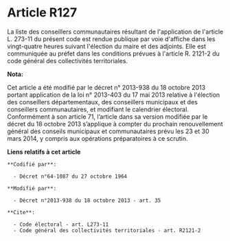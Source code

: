# Article R127

La liste des conseillers communautaires résultant de l'application de l'article L. 273-11 du présent code est rendue publique
par voie d'affiche dans les vingt-quatre heures suivant l'élection du maire et des adjoints. Elle est communiquée au préfet
dans les conditions prévues à l'article R. 2121-2 du code général des collectivités territoriales.

**Nota:**

Cet article a été modifié par le décret n° 2013-938 du 18 octobre 2013 portant application de la loi n° 2013-403 du 17 mai
2013 relative à l'élection des conseillers départementaux, des conseillers municipaux et des conseillers communautaires, et
modifiant le calendrier électoral. Conformément à son article 71, l’article dans sa version modifiée par le décret du 18
octobre 2013 s’applique à compter du prochain renouvellement général des conseils municipaux et communautaires prévu les 23
et 30 mars 2014, y compris aux opérations préparatoires à ce scrutin.

**Liens relatifs à cet article**

	**Codifié par**:

	  - Décret n°64-1087 du 27 octobre 1964

	**Modifié par**:

	  - Décret n°2013-938 du 18 octobre 2013 - art. 35

	**Cite**:

	  - Code électoral - art. L273-11
	  - Code général des collectivités territoriales - art. R2121-2
